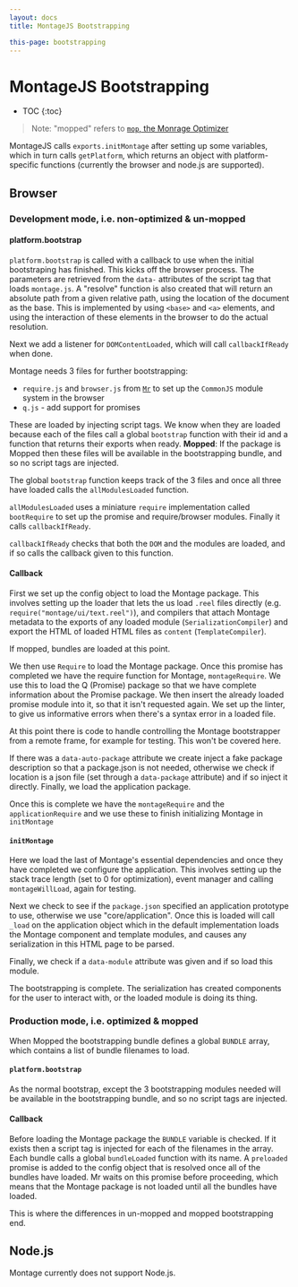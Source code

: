 ```yaml
---
layout: docs
title: MontageJS Bootstrapping

this-page: bootstrapping
---
```



MontageJS Bootstrapping
===

* TOC
{:toc}

> Note: "mopped" refers to [`mop`, the Monrage Optimizer](https://github.com/montagejs/mop)

MontageJS calls `exports.initMontage` after setting up some variables, which in turn calls `getPlatform`, which returns an object with platform-specific functions (currently the browser and node.js are supported).


## Browser


### Development mode, i.e. non-optimized & un-mopped


#### platform.bootstrap

`platform.bootstrap` is called with a callback to use when the initial bootstraping has finished. This kicks off the browser process. The parameters are retrieved from the `data-` attributes of the script tag that loads `montage.js`. A "resolve" function is also created that will return an absolute path from a given relative path, using the location of the document as the base. This is implemented by using `<base>` and `<a>` elements, and using the interaction of these elements in the browser to do the actual resolution.

Next we add a listener for `DOMContentLoaded`, which will call `callbackIfReady` when done.

Montage needs 3 files for further bootstrapping:

- `require.js` and `browser.js` from [`Mr`](https://github.com/montagejs/mr) to set up the `CommonJS` module system in the browser
- `q.js` - add support for promises

These are loaded by injecting script tags. We know when they are loaded because each of the files call a global `bootstrap` function with their id and a function that returns their exports when ready. **Mopped**: If the package is Mopped then these files will be available in the bootstrapping bundle, and so no script tags are injected.

The global `bootstrap` function keeps track of the 3 files and once all three have loaded calls the `allModulesLoaded` function.

`allModulesLoaded` uses a miniature `require` implementation called `bootRequire` to set up the promise and require/browser modules. Finally it calls `callbackIfReady`.

`callbackIfReady` checks that both the `DOM` and the modules are loaded, and if so calls the callback given to this function.


#### Callback

First we set up the config object to load the Montage package. This involves setting up the loader that lets the us load `.reel` files directly (e.g. `require("montage/ui/text.reel")`), and compilers that attach Montage metadata to the exports of any loaded module (`SerializationCompiler`) and export the HTML of loaded HTML files as `content` (`TemplateCompiler`).

If mopped, bundles are loaded at this point.

We then use `Require` to load the Montage package. Once this promise has completed we have the require function for Montage, `montageRequire`. We use this to load the Q (Promise) package so that we have complete information about the Promise package. We then insert the already loaded promise module into it, so that it isn't requested again. We set up the linter, to give us informative errors when there's a syntax error in a loaded file.

At this point there is code to handle controlling the Montage bootstrapper from a remote frame, for example for testing. This won't be covered here.

If there was a `data-auto-package` attribute we create inject a fake package description so that a package.json is not needed, otherwise we check if location is a json file (set through a `data-package` attribute) and if so inject it directly. Finally, we load the application package.

Once this is complete we have the `montageRequire` and the `applicationRequire` and we use these to finish initializing Montage in `initMontage`

#### `initMontage`

Here we load the last of Montage's essential dependencies and once they have completed we configure the application. This involves setting up the stack trace length (set to 0 for optimization), event manager and calling `montageWillLoad`, again for testing.

Next we check to see if the `package.json` specified an application prototype to use, otherwise we use "core/application". Once this is loaded will call `_load` on the application object which in the default implementation loads the Montage component and template modules, and causes any serialization in this HTML page to be parsed.

Finally, we check if a `data-module` attribute was given and if so load this module.

The bootstrapping is complete. The serialization has created components for the user to interact with, or the loaded module is doing its thing.


### Production mode, i.e. optimized & mopped

When Mopped the bootstrapping bundle defines a global `BUNDLE` array, which contains a list of bundle filenames to load.


#### `platform.bootstrap`

As the normal bootstrap, except the 3 bootstrapping modules needed will be available in the bootstrapping bundle, and so no script tags are injected.


#### Callback

Before loading the Montage package the `BUNDLE` variable is checked. If it exists then a script tag is injected for each of the filenames in the array. Each bundle calls a global `bundleLoaded` function with its name. A `preloaded` promise is added to the config object that is resolved once all of the bundles have loaded. Mr waits on this promise before proceeding, which means that the Montage package is not loaded until all the bundles have loaded.

This is where the differences in un-mopped and mopped bootstrapping end.


## Node.js

Montage currently does not support Node.js.

